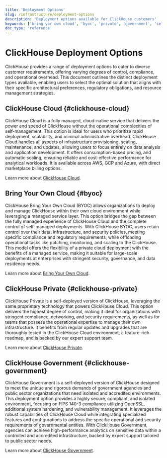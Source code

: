 ```yaml
---
title: 'Deployment Options'
slug: /infrastructure/deployment-options
description: 'Deployment options available for ClickHouse customers'
keywords: ['bring yor own cloud', 'byoc', 'private', 'government', 'self-deployed']
doc_type: 'reference'
---
```


# ClickHouse Deployment Options

ClickHouse provides a range of deployment options to cater to diverse customer requirements, offering varying degrees of control, compliance, and operational overhead.
This document outlines the distinct deployment types available, enabling users to select the optimal solution that aligns with their specific architectural preferences, regulatory obligations, and resource management strategies.

## ClickHouse Cloud {#clickhouse-cloud}

ClickHouse Cloud is a fully managed, cloud-native service that delivers the power and speed of ClickHouse without the operational complexities of self-management.
This option is ideal for users who prioritize rapid deployment, scalability, and minimal administrative overhead.
ClickHouse Cloud handles all aspects of infrastructure provisioning, scaling, maintenance, and updates, allowing users to focus entirely on data analysis and application development.
It offers consumption-based pricing, and automatic scaling, ensuring reliable and cost-effective performance for analytical workloads. It is available across AWS, GCP and Azure, with direct marketplace billing options.

Learn more about [ClickHouse Cloud](/getting-started/quick-start/cloud).

## Bring Your Own Cloud {#byoc}

ClickHouse Bring Your Own Cloud (BYOC) allows organizations to deploy and manage ClickHouse within their own cloud environment while leveraging a managed service layer. This option bridges the gap between the fully managed experience of ClickHouse Cloud and the complete control of self-managed deployments. With ClickHouse BYOC, users retain control over their data, infrastructure, and security policies, meeting specific compliance and regulatory requirements, while offloading operational tasks like patching, monitoring, and scaling to the ClickHouse. This model offers the flexibility of a private cloud deployment with the benefits of a managed service, making it suitable for large-scale deployments at enterprises with stringent security, governance, and data residency needs.

Learn more about [Bring Your Own Cloud](/cloud/reference/byoc).

## ClickHouse Private {#clickhouse-private}

ClickHouse Private is a self-deployed version of ClickHouse, leveraging the same proprietary technology that powers ClickHouse Cloud. This option delivers the highest degree of control, making it ideal for organizations with stringent compliance, networking, and security requirements, as well as for teams that possess the operational expertise to manage their own infrastructure. It benefits from regular updates and upgrades that are thoroughly tested in the ClickHouse Cloud environment, a feature-rich roadmap, and is backed by our expert support team.

Learn more about [ClickHouse Private](/cloud/infrastructure/clickhouse-private).

## ClickHouse Government {#clickhouse-government}

ClickHouse Government is a self-deployed version of ClickHouse designed to meet the unique and rigorous demands of government agencies and public sector organizations that need isolated and accredited environments. This deployment option provides a highly secure, compliant, and isolated environment, focusing on FIPS 140-3 compliance utilizing OpenSSL, additional system hardening, and vulnerability management. It leverages the robust capabilities of ClickHouse Cloud while integrating specialized features and configurations to address the specific operational and security requirements of governmental entities. With ClickHouse Government, agencies can achieve high-performance analytics on sensitive data within a controlled and accredited infrastructure, backed by expert support tailored to public sector needs.

Learn more about [ClickHouse Government](/cloud/infrastructure/clickhouse-government).